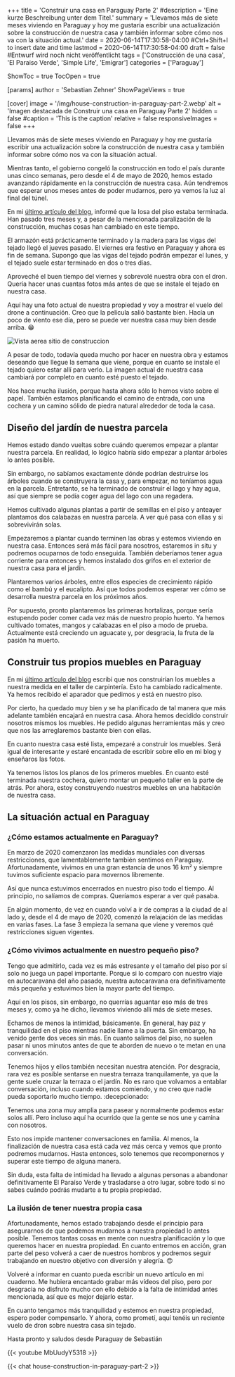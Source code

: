 +++
title = 'Construir una casa en Paraguay Parte 2'
#description = 'Eine kurze Beschreibung unter dem Titel.'
summary = 'Llevamos más de siete meses viviendo en Paraguay y hoy me gustaría escribir una actualización sobre la construcción de nuestra casa y también informar sobre cómo nos va con la situación actual.'
date = 2020-06-14T17:30:58-04:00 #Ctrl+Shift+I to insert date and time
lastmod = 2020-06-14T17:30:58-04:00
draft = false #Entwurf wird noch nicht veröffentlicht
tags = ['Construcción de una casa', 'El Paraiso Verde', 'Simple Life', 'Emigrar']
categories = ['Paraguay']

ShowToc = true
TocOpen = true

[params]
    author = 'Sebastian Zehner'
    ShowPageViews = true

[cover]
    image = '/img/house-construction-in-paraguay-part-2.webp'
    alt = 'Imagen destacada de Construir una casa en Paraguay Parte 2'
    hidden = false
    #caption = 'This is the caption'
    relative = false
    responsiveImages = false
+++

Llevamos más de siete meses viviendo en Paraguay y hoy me gustaría escribir una actualización sobre la construcción de nuestra casa y también informar sobre cómo nos va con la situación actual.

Mientras tanto, el gobierno congeló la construcción en todo el país durante unas cinco semanas, pero desde el 4 de mayo de 2020, hemos estado avanzando rápidamente en la construcción de nuestra casa. Aún tendremos que esperar unos meses antes de poder mudarnos, pero ya vemos la luz al final del túnel.

En mi [último artículo del blog](/es/posts/house-construction-in-paraguay-part-1/), informé que la losa del piso estaba terminada. Han pasado tres meses y, a pesar de la mencionada paralización de la construcción, muchas cosas han cambiado en este tiempo.

El armazón está prácticamente terminado y la madera para las vigas del tejado llegó el jueves pasado. El viernes era festivo en Paraguay y ahora es fin de semana. Supongo que las vigas del tejado podrán empezar el lunes, y el tejado suele estar terminado en dos o tres días.

Aproveché el buen tiempo del viernes y sobrevolé nuestra obra con el dron. Quería hacer unas cuantas fotos más antes de que se instale el tejado en nuestra casa.

Aquí hay una foto actual de nuestra propiedad y voy a mostrar el vuelo del drone a continuación. Creo que la película salió bastante bien. Hacía un poco de viento ese día, pero se puede ver nuestra casa muy bien desde arriba. :grin:

![Vista aerea sitio de construccion](/img/galleries/house-construction-in-paraguay-part-2/house-construction-in-paraguay-part-2-1.webp)

A pesar de todo, todavía queda mucho por hacer en nuestra obra y estamos deseando que llegue la semana que viene, porque en cuanto se instale el tejado quiero estar allí para verlo. La imagen actual de nuestra casa cambiará por completo en cuanto esté puesto el tejado.

Nos hace mucha ilusión, porque hasta ahora sólo lo hemos visto sobre el papel. También estamos planificando el camino de entrada, con una cochera y un camino sólido de piedra natural alrededor de toda la casa.

## Diseño del jardín de nuestra parcela

Hemos estado dando vueltas sobre cuándo queremos empezar a plantar nuestra parcela. En realidad, lo lógico habría sido empezar a plantar árboles lo antes posible.

Sin embargo, no sabíamos exactamente dónde podrían destruirse los árboles cuando se construyera la casa y, para empezar, no teníamos agua en la parcela. Entretanto, se ha terminado de construir el lago y hay agua, así que siempre se podía coger agua del lago con una regadera.

Hemos cultivado algunas plantas a partir de semillas en el piso y anteayer plantamos dos calabazas en nuestra parcela. A ver qué pasa con ellas y si sobrevivirán solas.

Empezaremos a plantar cuando terminen las obras y estemos viviendo en nuestra casa. Entonces será más fácil para nosotros, estaremos in situ y podremos ocuparnos de todo enseguida. También deberíamos tener agua corriente para entonces y hemos instalado dos grifos en el exterior de nuestra casa para el jardín.

Plantaremos varios árboles, entre ellos especies de crecimiento rápido como el bambú y el eucalipto. Así que todos podemos esperar ver cómo se desarrolla nuestra parcela en los próximos años.

Por supuesto, pronto plantaremos las primeras hortalizas, porque sería estupendo poder comer cada vez más de nuestro propio huerto. Ya hemos cultivado tomates, mangos y calabazas en el piso a modo de prueba. Actualmente está creciendo un aguacate y, por desgracia, la fruta de la pasión ha muerto.

## Construir tus propios muebles en Paraguay

En mi [último artículo del blog](/es/posts/house-construction-in-paraguay-part-1/) escribí que nos construirían los muebles a nuestra medida en el taller de carpintería. Esto ha cambiado radicalmente. Ya hemos recibido el aparador que pedimos y está en nuestro piso.

Por cierto, ha quedado muy bien y se ha planificado de tal manera que más adelante también encajará en nuestra casa. Ahora hemos decidido construir nosotros mismos los muebles. He pedido algunas herramientas más y creo que nos las arreglaremos bastante bien con ellas.

En cuanto nuestra casa esté lista, empezaré a construir los muebles. Será igual de interesante y estaré encantada de escribir sobre ello en mi blog y enseñaros las fotos.

Ya tenemos listos los planos de los primeros muebles. En cuanto esté terminada nuestra cochera, quiero montar un pequeño taller en la parte de atrás. Por ahora, estoy construyendo nuestros muebles en una habitación de nuestra casa.

## La situación actual en Paraguay

### ¿Cómo estamos actualmente en Paraguay?

En marzo de 2020 comenzaron las medidas mundiales con diversas restricciones, que lamentablemente también sentimos en Paraguay. Afortunadamente, vivimos en una gran estancia de unos 16 km² y siempre tuvimos suficiente espacio para movernos libremente.

Así que nunca estuvimos encerrados en nuestro piso todo el tiempo. Al principio, no salíamos de compras. Queríamos esperar a ver qué pasaba.

En algún momento, de vez en cuando volví a ir de compras a la ciudad de al lado y, desde el 4 de mayo de 2020, comenzó la relajación de las medidas en varias fases. La fase 3 empieza la semana que viene y veremos qué restricciones siguen vigentes.

### ¿Cómo vivimos actualmente en nuestro pequeño piso?

Tengo que admitirlo, cada vez es más estresante y el tamaño del piso por sí solo no juega un papel importante. Porque si lo comparo con nuestro viaje en autocaravana del año pasado, nuestra autocaravana era definitivamente más pequeña y estuvimos bien la mayor parte del tiempo.

Aquí en los pisos, sin embargo, no querrías aguantar eso más de tres meses y, como ya he dicho, llevamos viviendo allí más de siete meses.

Echamos de menos la intimidad, básicamente. En general, hay paz y tranquilidad en el piso mientras nadie llame a la puerta. Sin embargo, ha venido gente dos veces sin más. En cuanto salimos del piso, no suelen pasar ni unos minutos antes de que te aborden de nuevo o te metan en una conversación.

Tenemos hijos y ellos también necesitan nuestra atención. Por desgracia, rara vez es posible sentarse en nuestra terraza tranquilamente, ya que la gente suele cruzar la terraza o el jardín. No es raro que volvamos a entablar conversación, incluso cuando estamos comiendo, y no creo que nadie pueda soportarlo mucho tiempo. :decepcionado:

Tenemos una zona muy amplia para pasear y normalmente podemos estar solos allí. Pero incluso aquí ha ocurrido que la gente se nos une y camina con nosotros.

Esto nos impide mantener conversaciones en familia. Al menos, la finalización de nuestra casa está cada vez más cerca y vemos que pronto podremos mudarnos. Hasta entonces, solo tenemos que recomponernos y superar este tiempo de alguna manera.

Sin duda, esta falta de intimidad ha llevado a algunas personas a abandonar definitivamente El Paraíso Verde y trasladarse a otro lugar, sobre todo si no sabes cuándo podrás mudarte a tu propia propiedad.

### La ilusión de tener nuestra propia casa

Afortunadamente, hemos estado trabajando desde el principio para asegurarnos de que podemos mudarnos a nuestra propiedad lo antes posible. Tenemos tantas cosas en mente con nuestra planificación y lo que queremos hacer en nuestra propiedad. En cuanto entremos en acción, gran parte del peso volverá a caer de nuestros hombros y podremos seguir trabajando en nuestro objetivo con diversión y alegría. :heart_eyes:

Volveré a informar en cuanto pueda escribir un nuevo artículo en mi cuaderno. Me hubiera encantado grabar más vídeos del piso, pero por desgracia no disfruto mucho con ello debido a la falta de intimidad antes mencionada, así que es mejor dejarlo estar.

En cuanto tengamos más tranquilidad y estemos en nuestra propiedad, espero poder compensarlo. Y ahora, como prometí, aquí tenéis un reciente vuelo de dron sobre nuestra casa sin tejado.

Hasta pronto y saludos desde Paraguay de Sebastián

{{< youtube MbUudyY5318 >}}

{{< chat house-construction-in-paraguay-part-2 >}}

